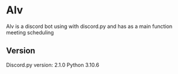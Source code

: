 # Alv
Alv is a discord bot using with discord.py and has as a main function meeting scheduling

## Version
Discord.py version: 2.1.0
Python 3.10.6

